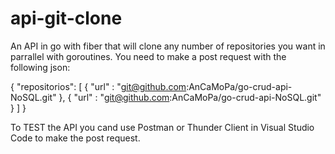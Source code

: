 # api-git-clone
An API in go with fiber that will clone any number of repositories you want in parrallel with goroutines. You need to make a post request with the following json:

{
  "repositorios": [
      {
        "url" : "git@github.com:AnCaMoPa/go-crud-api-NoSQL.git"
      },
      {
        "url" : "git@github.com:AnCaMoPa/go-crud-api-NoSQL.git"
      }
    ]
}

To TEST the API you cand use Postman or Thunder Client in Visual Studio Code to make the post request.

   
    
